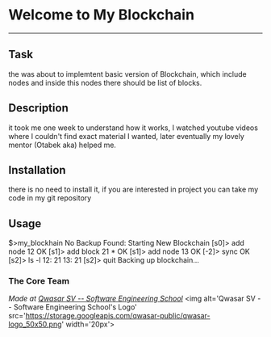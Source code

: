 # Welcome to My Blockchain
***

## Task
the was about to implemtent basic version of Blockchain, which include nodes and inside this nodes there should be list of blocks.

## Description
it took me one week to understand how it works, I watched youtube videos where I couldn't find exact material I wanted, later eventually my lovely mentor (Otabek aka) helped me.

## Installation
there is no need to install it, if you are interested in project you can take my code in my git repository

## Usage
$>my_blockhain
No Backup Found: Starting New Blockchain
[s0]> add node 12
OK
[s1]> add block 21 *
OK
[s1]> add node 13
OK
[-2]> sync
OK
[s2]> ls -l
12: 21
13: 21
[s2]> quit
Backing up blockchain...

### The Core Team


<span><i>Made at <a href='https://qwasar.io'>Qwasar SV -- Software Engineering School</a></i></span>
<span><img alt='Qwasar SV -- Software Engineering School's Logo' src='https://storage.googleapis.com/qwasar-public/qwasar-logo_50x50.png' width='20px'></span>
